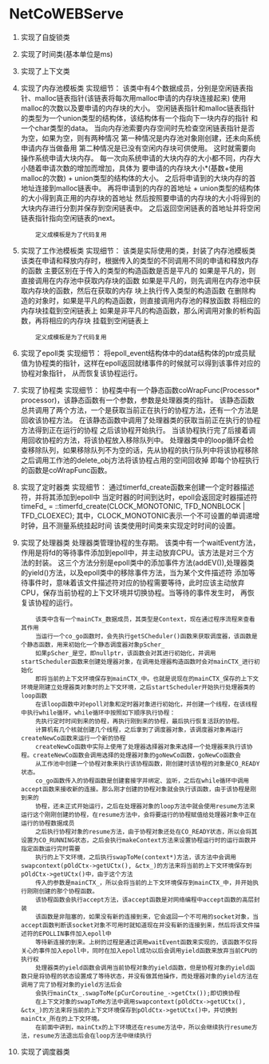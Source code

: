 # NetCoWEBServe

1.  实现了自旋锁类
2.  实现了时间类(基本单位是ms)
3.  实现了上下文类
4.  实现了内存池模板类
    实现细节：
            该类中有4个数据成员，分别是空闲链表指针、malloc链表指针(该链表将每次用malloc申请的内存块连接起来)
            使用malloc的次数以及要申请的内存块的大小。
            空闲链表指针和malloc链表指针的类型为一个union类型的结构体，该结构体有一个指向下一块内存的指针
            和一个char类型的data。
            当向内存池索要内存空间时先检查空闲链表指针是否为空，如果为空，则有两种情况
            第一种情况是内存池对象刚创建，还未向系统申请内存当做备用
            第二种情况是已没有空闲内存块可供使用。
            这时就需要向操作系统申请大块内存。
            每一次向系统申请的大块内存的大小都不同，内存大小随着申请次数的增加而增加，具体为
            要申请的内存块大小*(基数+使用malloc的次数) + union类型的结构体的大小。
            之后将申请到的大块内存的首地址连接到malloc链表中。
            再将申请到的内存的首地址 + union类型的结构体的大小得到真正用的内存块的首地址
            然后按照要申请的内存块的大小将得到的大块内存进行分割并保存到空闲链表中。
            之后返回空闲链表的首地址并将空闲链表指针指向空闲链表的next。

            定义成模板是为了代码复用
5.  实现了工作池模板类
    实现细节：
            该类是实际使用的类，封装了内存池模板类
            该类在申请和释放内存时，根据传入的类型的不同调用不同的申请和释放内存的函数
            主要区别在于传入的类型的构造函数是否是平凡的
            如果是平凡的，则直接调用在内存池中获取内存块的函数
            如果是平凡的，则先调用在内存池中获取内存块的函数，然后在获取的内存
            块上执行传入类型的构造函数
            在删除构造的对象时，如果是平凡的构造函数，则直接调用内存池的释放函数
            将相应的内存块挂载到空闲链表上
            如果是非平凡的构造函数，那么闲调用对象的析构函数，再将相应的内存块
            挂载到空闲链表上

            定义成模板是为了代码复用
6.  实现了epoll类
    实现细节：
            将epoll_event结构体中的data结构体的ptr成员赋值为协程类的指针，这样在epoll返回就绪事件的时候就可以得到该事件对应的协程对象指针，
            从而恢复该协程运行。
            

7.  实现了协程类
    实现细节：
            协程类中有一个静态函数coWrapFunc(Processor* processor)，该静态函数有一个参数，参数是处理器类的指针。
            该静态函数总共调用了两个方法，一个是获取当前正在执行的协程方法，还有一个方法是回收该协程方法。
            在该静态函数中调用了处理器类的获取当前正在执行的协程方法得到正在运行的协程
            之后该协程开始执行。
            当该协程执行完了后接着调用回收协程的方法，将该协程放入移除队列中。
            处理器类中的loop循环会检查移除队列，如果移除队列不为空的话，先从协程的执行队列中将该协程移除
            之后调用工作池的delete_obj方法将该协程占用的空间回收掉
            即每个协程执行的函数是coWrapFunc函数。

8.  实现了定时器类
    实现细节：
            通过timerfd_create函数来创建一个定时器描述符，并将其添加到epoll中
            当定时器的时间到达时，epoll会返回定时器描述符
            timeFd_ = ::timerfd_create(CLOCK_MONOTONIC, TFD_NONBLOCK | TFD_CLOEXEC);
            其中，CLOCK_MONOTONIC表示一个不可设置的单调递增时钟，且不测量系统挂起时间
            该类使用时间类来实现定时时间的设置。
            
9.  实现了处理器类
            处理器类管理协程的生存期。
            该类中有一个waitEvent方法，作用是将fd的等待事件添加到epoll中，并主动放弃CPU。该方法是对三个方法的封装。
            这三个方法分别是epoll类中的添加事件方法(addEV()),处理器类的yield()方法，以及epoll类中的移除事件方法，当为某个文件描述符
            添加等待事件时，意味着该文件描述符对应的协程需要等待，此时应该主动放弃CPU，保存当前协程的上下文环境并切换协程。当等待的事件发生时，
            再恢复该协程的运行。

            该类中含有一个mainCTx_数据成员，其类型是Context，现在通过程序流程来查看其作用
            当运行一个co_go函数时，会先执行getSCheduler()函数来获取调度器，该函数是个静态函数，用来初始化一个静态调度器对象pScher_
            如果pScher_是空，即nullptr，该函数会对其进行初始化，并调用startScheduler函数来创建处理器对象，在调用处理器构造函数时会对mainCTX_进行初始化
            即将当前的上下文环境保存到mainCTX_中。也就是说现在的mainCTX_保存的上下文环境是刚建立处理器类对象时的上下文环境，之后startScheduler开始执行处理器类的loop函数
            在该loop函数中对epoll对象和定时器对象进行初始化，并创建一个线程，在该线程中执行while循环，while循环中按照如下顺序执行协程：
            先执行定时时间到来的协程，再执行刚到来的协程，最后执行恢复活跃的协程。
            计算机有几个核就创建几个线程，之后拿到了调度器对象，该调度器对象再运行createNewCo函数来运行一个新的协程
            createNewCo函数中实际上使用了处理器选择器对象来选择一个处理器来执行该协程。createNewCo函数会调用选择的处理器对象的goNewCo函数，goNewCo函数会
            从工作池中创建一个协程对象来执行该协程函数，刚创建时该协程的对象是CO_READY状态。
            co_go函数传入的协程函数是创建套接字并绑定、监听，之后在while循环中调用accept函数来接收新的连接。那么刚才创建的协程对象就会执行该函数，由于该协程是刚到来的
            协程，还未正式开始运行，之后在处理器对象的loop方法中就会使用resume方法来运行这个刚刚创建的协程，在resume方法中，会将要运行的协程赋值给处理器对象中正在运行的协程数据成员
            之后执行协程对象的resume方法，由于协程对象还处在CO_READY状态，所以会将其设置为CO_RUNNING状态，之后会执行makeContext方法来设置协程运行时的运行函数并指定函数运行完时需要
            执行的上下文环境，之后执行swapToMe(context*)方法，该方法中会调用swapcontext(pOldCtx->getUCtx(), &ctx_)的方法来将当前的上下文环境保存到pOldCtx->getUCtx()中，由于这个方法
            传入的参数是mainCTX_，所以会将当前的上下文环境保存到mainCTX_中，并开始执行刚刚创建的那个协程函数。
            该协程函数会执行accept方法，该accept函数是对网络编程中accept函数的高层封装
            该函数是非阻塞的，如果没有新的连接到来，它会返回一个不可用的socket对象，当accept函数判断该socket对象不可用时就知道现在并没有新的连接到来，然后将该文件描述符的EPOLLIN事件加入epoll中
            等待新连接的到来。上树的过程是通过调用waitEvent函数来实现的，该函数不仅将关心的事件加入epoll中，同时在加入epoll成功以后会调用yield函数来放弃当前CPU的执行权
            处理器类的yield函数会调用当前协程对象的yield函数，但是协程对象的yield函数只是将协程的状态设置成了等待状态，并没有做其他操作，而处理器对象的yield方法在调用了完了协程对象的yield方法后会
            会执行mainCtx_.swapToMe(pCurCoroutine_->getCtx());即切换协程
            在上下文对象的swapToMe方法中调用swapcontext(pOldCtx->getUCtx(), &ctx_)的方法来将当前的上下文环境保存到pOldCtx->getUCtx()中，并切换到mainCtx_所在的上下文环境。
            在前面中讲到，mainCtx的上下环境还在resume方法中，所以会继续执行resume方法，resume方法退出后会在loop方法中继续执行

10. 实现了调度器类
